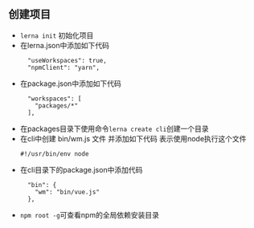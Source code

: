 ## 创建项目
  - `lerna init` 初始化项目
  - 在lerna.json中添加如下代码
    ```
      "useWorkspaces": true,
      "npmClient": "yarn",
    ```
  - 在package.json中添加如下代码
    ```
      "workspaces": [
        "packages/*"
      ],
    ```
  - 在packages目录下使用命令`lerna create cli`创建一个目录
  - 在cli中创建 bin/wm.js 文件 并添加如下代码 表示使用node执行这个文件
    ```
    #!/usr/bin/env node
    ```
  - 在cli目录下的package.json中添加代码
    ```
      "bin": {
        "wm": "bin/vue.js"
      },
    ```
  - `npm root -g`可查看npm的全局依赖安装目录
